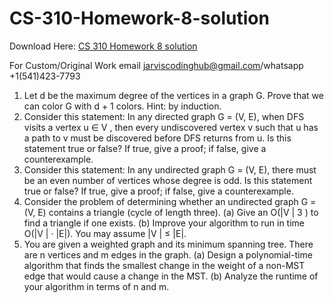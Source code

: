 # CS-310-Homework-8-solution

Download Here: [CS 310 Homework 8 solution](https://jarviscodinghub.com/assignment/cs-310-homework-8-solution/)

For Custom/Original Work email jarviscodinghub@gmail.com/whatsapp +1(541)423-7793

1. Let d be the maximum degree of the vertices in a graph G. Prove that we can color G with
d + 1 colors. Hint: by induction.
2. Consider this statement: In any directed graph G = (V, E), when DFS visits a vertex u ∈ V ,
then every undiscovered vertex v such that u has a path to v must be discovered before
DFS returns from u. Is this statement true or false? If true, give a proof; if false, give a
counterexample.
3. Consider this statement: In any undirected graph G = (V, E), there must be an even number
of vertices whose degree is odd. Is this statement true or false? If true, give a proof; if false,
give a counterexample.
4. Consider the problem of determining whether an undirected graph G = (V, E) contains a
triangle (cycle of length three).
(a) Give an O(|V |
3
) to find a triangle if one exists.
(b) Improve your algorithm to run in time O(|V | · |E|). You may assume |V | ≤ |E|.
5. You are given a weighted graph and its minimum spanning tree. There are n vertices and m
edges in the graph.
(a) Design a polynomial-time algorithm that finds the smallest change in the weight of a
non-MST edge that would cause a change in the MST.
(b) Analyze the runtime of your algorithm in terms of n and m.
